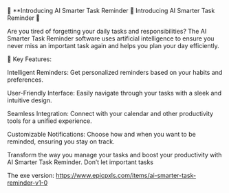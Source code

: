 
🌟 **Introducing AI Smarter Task Reminder 🌟 Introducing AI Smarter Task Reminder 🌟


Are you tired of forgetting your daily tasks and responsibilities? The AI Smarter Task Reminder software uses artificial intelligence to ensure you never miss an important task again and helps you plan your day efficiently.

🔹 Key Features:

Intelligent Reminders: Get personalized reminders based on your habits and preferences.

User-Friendly Interface: Easily navigate through your tasks with a sleek and intuitive design.

Seamless Integration: Connect with your calendar and other productivity tools for a unified experience.

Customizable Notifications: Choose how and when you want to be reminded, ensuring you stay on track.

Transform the way you manage your tasks and boost your productivity with AI Smarter Task Reminder. Don’t let important tasks



The exe version: https://www.epicpxls.com/items/ai-smarter-task-reminder-v1-0
